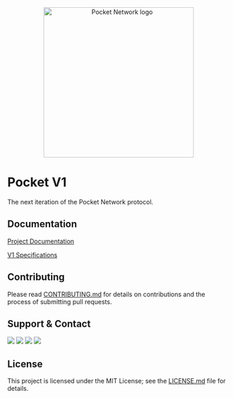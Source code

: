 <div align="center">
  <a href="https://www.pokt.network">
    <img src="https://assets.website-files.com/609e7a6f2ec5c05d866ed6d3/609e7a6f2ec5c0a2836ed6e1_Logo%20(2).svg" alt="Pocket Network logo" width="340"/>
  </a>
</div>

# Pocket V1

The next iteration of the Pocket Network protocol.

## Documentation

[Project Documentation](docs)

[V1 Specifications](docs/specs)

## Contributing

Please read [CONTRIBUTING.md](https://github.com/pokt-network/repo-template/blob/master/CONTRIBUTING.md) for details on contributions and the process of submitting pull requests.

## Support & Contact

<div>
  <a  href="https://twitter.com/poktnetwork" ><img src="https://img.shields.io/twitter/url/http/shields.io.svg?style=social"></a>
  <a href="https://t.me/POKTnetwork"><img src="https://img.shields.io/badge/Telegram-blue.svg"></a>
  <a href="https://www.facebook.com/POKTnetwork" ><img src="https://img.shields.io/badge/Facebook-red.svg"></a>
  <a href="https://research.pokt.network"><img src="https://img.shields.io/discourse/https/research.pokt.network/posts.svg"></a>
</div>


## License

This project is licensed under the MIT License; see the [LICENSE.md](LICENSE.md) file for details.